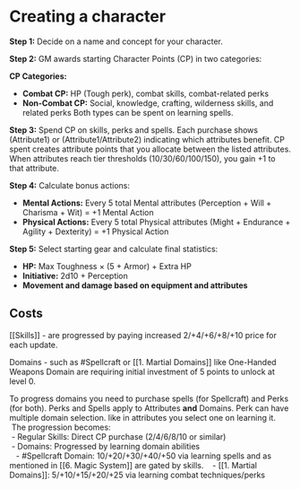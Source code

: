 # Creating a character
**Step 1:** Decide on a name and concept for your character.

**Step 2:** GM awards starting Character Points (CP) in two categories:

**CP Categories:**
- **Combat CP:** HP (Tough perk), combat skills, combat-related perks
- **Non-Combat CP:** Social, knowledge, crafting, wilderness skills, and related perks
Both types can be spent on learning spells.

**Step 3:** Spend CP on skills, perks and spells. Each purchase shows (Attribute1) or (Attribute1/Attribute2) indicating which attributes benefit. CP spent creates attribute points that you allocate between the listed attributes. When attributes reach tier thresholds (10/30/60/100/150), you gain +1 to that attribute.

**Step 4:** Calculate bonus actions:
- **Mental Actions:** Every 5 total Mental attributes (Perception + Will + Charisma + Wit) = +1 Mental Action
- **Physical Actions:** Every 5 total Physical attributes (Might + Endurance + Agility + Dexterity) = +1 Physical Action

**Step 5:** Select starting gear and calculate final statistics:
- **HP:** Max Toughness × (5 + Armor) + Extra HP
- **Initiative:** 2d10 + Perception
- **Movement and damage based on equipment and attributes** 

## Costs
[[Skills]]  - are progressed by paying increased 2/+4/+6/+8/+10 price for each update.

Domains - such as #Spellcraft or [[1. Martial Domains]] like One-Handed Weapons Domain are requiring initial investment of 5 points to unlock at level 0.

To progress domains you need to purchase spells (for Spellcraft) and Perks (for both).
Perks and Spells apply to Attributes **and** Domains.
Perk can have multiple domain selection. like in attributes you select one on learning it.
 The progression becomes:  
 - Regular Skills: Direct CP purchase (2/4/6/8/10 or similar)  
 - Domains: Progressed by learning domain abilities  
   - #Spellcraft Domain: 10/+20/+30/+40/+50 via learning spells and as mentioned in [[6. Magic System]] are gated by skills. 
   - [[1. Martial Domains]]: 5/+10/+15/+20/+25 via learning combat techniques/perks

